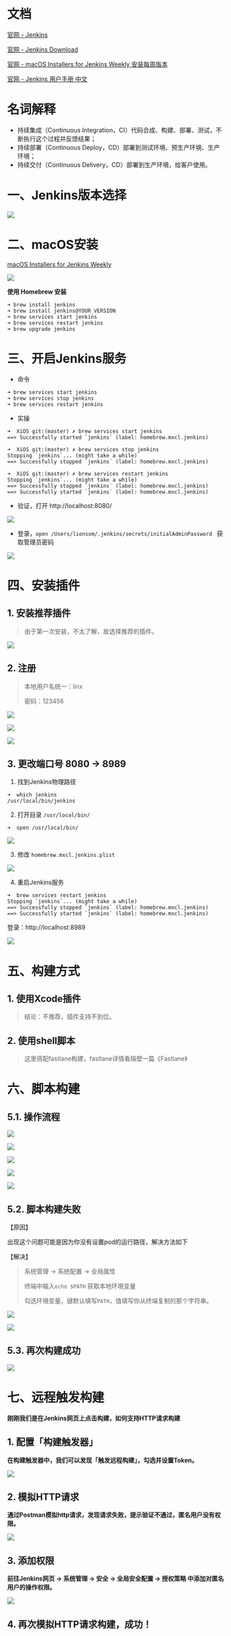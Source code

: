 

# 文档

[官网 - Jenkins](https://www.jenkins.io/)

[官网 - Jenkins Download](https://www.jenkins.io/download/)

[官网 - macOS Installers for Jenkins Weekly 安装每周版本 ](https://www.jenkins.io/download/weekly/macos/)

[官网 - Jenkins 用户手册 中文](https://www.jenkins.io/zh/doc/)



# 名词解释

* 持续集成（Continuous Integration，CI）代码合成、构建、部署、测试，不断执行这个过程并反馈结果；
* 持续部署（Continuous Deploy，CD）部署到测试环境、预生产环境、生产环境；
* 持续交付（Continuous Delivery，CD）部署到生产环境，给客户使用。



# 一、Jenkins版本选择

![](media_Jenkins/001.jpg)



# 二、macOS安装

[macOS Installers for Jenkins Weekly ](https://www.jenkins.io/download/weekly/macos/)



![](media_Jenkins/002.jpg)



**使用 Homebrew 安装**

```
➜ brew install jenkins
➜ brew install jenkins@YOUR_VERSION
➜ brew services start jenkins
➜ brew services restart jenkins
➜ brew upgrade jenkins
```



# 三、开启Jenkins服务

* 命令

```
➜ brew services start jenkins
➜ brew services stop jenkins
➜ brew services restart jenkins
```

* 实操

```
➜  XiOS git:(master) ✗ brew services start jenkins
==> Successfully started `jenkins` (label: homebrew.mxcl.jenkins)

➜  XiOS git:(master) ✗ brew services stop jenkins
Stopping `jenkins`... (might take a while)
==> Successfully stopped `jenkins` (label: homebrew.mxcl.jenkins)

➜  XiOS git:(master) ✗ brew services restart jenkins
Stopping `jenkins`... (might take a while)
==> Successfully stopped `jenkins` (label: homebrew.mxcl.jenkins)
==> Successfully started `jenkins` (label: homebrew.mxcl.jenkins)
```

* 验证，打开 http://localhost:8080/ 

![](media_Jenkins/003.jpg)

* 登录，`open /Users/lionsom/.jenkins/secrets/initialAdminPassword ` 获取管理员密码

![](media_Jenkins/004.jpg)



# 四、安装插件

## 1. 安装推荐插件

> 由于第一次安装，不太了解，故选择推荐的插件。

![](media_Jenkins/005.jpg)





## 2. 注册

> 本地用户名统一：linx
>
> 密码：123456

![](media_Jenkins/006.jpg)

![](media_Jenkins/007.jpg)

![](media_Jenkins/008.jpg)



## 3. 更改端口号 8080 -> 8989

1. 找到Jenkins物理路径

```
➜  which jenkins
/usr/local/bin/jenkins
```

2. 打开目录 `/usr/local/bin/` 

```
➜  open /usr/local/bin/
```

![](media_Jenkins/009.jpg)

3. 修改 `homebrew.mxcl.jenkins.plist` 

![](media_Jenkins/010.jpg)

4. 重启Jenkins服务

```
➜  brew services restart jenkins
Stopping `jenkins`... (might take a while)
==> Successfully stopped `jenkins` (label: homebrew.mxcl.jenkins)
==> Successfully started `jenkins` (label: homebrew.mxcl.jenkins)
```

登录：http://localhost:8989

![](media_Jenkins/011.jpg)



# 五、构建方式



## 1. 使用Xcode插件

> 结论：不推荐，插件支持不到位。



## 2. 使用shell脚本

> 这里搭配fastlane构建，fastlane详情看隔壁一篇《Fastlane》



# 六、脚本构建
## 5.1. 操作流程

![](media_Jenkins/012.jpg)



![](media_Jenkins/013.jpg)



![](media_Jenkins/014.jpg)



![](media_Jenkins/015.jpg)



![](media_Jenkins/016.jpg)

## 5.2. 脚本构建失败

【原因】

出现这个问题可能是因为你没有设置pod的运行路径，解决方法如下

【解决】

> 系统管理 -> 系统配置 -> 全局属性
>
> 终端中输入`echo $PATH` 获取本地环境变量
>
> 勾选环境变量，键默认填写`PATH`，值填写你从终端复制的那个字符串。

![](media_Jenkins/017.jpg)

![](media_Jenkins/018.jpg)



## 5.3. 再次构建成功

![](media_Jenkins/019.jpg)



# 七、远程触发构建

**刚刚我们是在Jenkins网页上点击构建，如何支持HTTP请求构建**



## 1. 配置「构建触发器」

**在构建触发器中，我们可以发现「触发远程构建」，勾选并设置Token。**

![](media_Jenkins/020.jpg)



## 2. 模拟HTTP请求

**通过Postman模拟http请求，发现请求失败，提示验证不通过，匿名用户没有权限。**

![](media_Jenkins/021.jpg)



## 3. 添加权限

**前往Jenkins网页 -> 系统管理  -> 安全 -> 全局安全配置 -> 授权策略 中添加对匿名用户的操作权限。**

![](media_Jenkins/022.jpg)



## 4. 再次模拟HTTP请求构建，成功！

